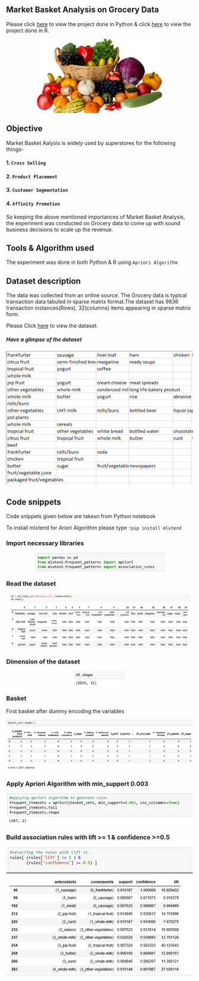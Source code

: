 
## Market Basket Analysis on Grocery Data
Please click [here](https://github.com/rakeshdatascience/Market-Basket-Analysis/blob/master/Mining%20Grocery%20Data%20using%20Apriori%20Algorithm/Notebook/Apriori%2Balgorithm(Python%2BNotebook).ipynb) to view the project done in Python & click [here](https://github.com/rakeshdatascience/Market-Basket-Analysis/blob/master/Mining%20Grocery%20Data%20using%20Apriori%20Algorithm/Notebook/Apriori%20algorithm(R%20codes).ipynb) to view the project done in R.





<p align="center">
  <img src="https://github.com/rakeshdatascience/Market-Basket-Analysis/blob/master/Mining%20Grocery%20Data%20using%20Apriori%20Algorithm/Images/c0a130192ac39588b9adedad3bcb2abe.jpg",alt="neofetch" align="middle" height="200px">
  </p>






## Objective
Market Basket Aalysis is widely used by superstores for the following things-
#### 1. `Cross Selling`
#### 2. `Product Placement`
#### 3. `Customer Segmentation`
#### 4. `Affinity Promotion`

So keeping the above mentioned importances of Market Basket Analysis, the experiment was conducted on Grocery data to come up with sound business decisions to scale up the revenue.

## Tools & Algorithm used
The experiment was done in both Python & R using `Apriori Algorithm`

## Dataset description
The data was collected from an online source. The Grocery data is typical transaction data tabuled in sparse matrix format.The dataset has 9836 transaction instances(Rows), 32(columns) items appearing in sparse matrix form.

Please Click [here](https://github.com/rakeshdatascience/Market-Basket-Analysis/blob/master/Mining%20Grocery%20Data%20using%20Apriori%20Algorithm/Dataset/Grocery.csv) to view the dataset.

##### Have a glimpse of the dataset









![alt-text](https://github.com/rakeshdatascience/Market-Basket-Analysis/blob/master/Mining%20Grocery%20Data%20using%20Apriori%20Algorithm/Images/Capture%60.PNG)



## Code snippets

Code snippets given below are takesn from Python notebook


To install mlxtend for Ariori Algorithm please type 
`!pip install mlxtend`

### Import necessary libraries





<p align="center">
  <img src="https://github.com/rakeshdatascience/Market-Basket-Analysis/blob/master/Mining%20Grocery%20Data%20using%20Apriori%20Algorithm/Images/python%201(import%20lib).PNG",alt="neofetch" align="middle" height="50px">
  </p>



### Read the dataset



<p align="center">
  <img src="https://github.com/rakeshdatascience/Market-Basket-Analysis/blob/master/Mining%20Grocery%20Data%20using%20Apriori%20Algorithm/Images/p-2.PNG",alt="neofetch" align="middle" height="150px">
  </p>
  
  



### Dimension of the dataset

<p align="center">
  <img src="https://github.com/rakeshdatascience/Market-Basket-Analysis/blob/master/Mining%20Grocery%20Data%20using%20Apriori%20Algorithm/Images/p3.PNG",alt="neofetch" align="middle" height="40px">
  </p>
  



### Basket

First basket after dummy encoding the variables



![alt-text](https://github.com/rakeshdatascience/Market-Basket-Analysis/blob/master/Mining%20Grocery%20Data%20using%20Apriori%20Algorithm/Images/p4.PNG)





### Apply Apriori Algorithm with min_support 0.003


  ![alt-text](https://github.com/rakeshdatascience/Market-Basket-Analysis/blob/master/Mining%20Grocery%20Data%20using%20Apriori%20Algorithm/Images/p5.PNG)
  
  

### Build  association rules with lift >= 1 & confidence >=0.5

 ![alt-text](https://github.com/rakeshdatascience/Market-Basket-Analysis/blob/master/Mining%20Grocery%20Data%20using%20Apriori%20Algorithm/Images/p7.PNG)




























